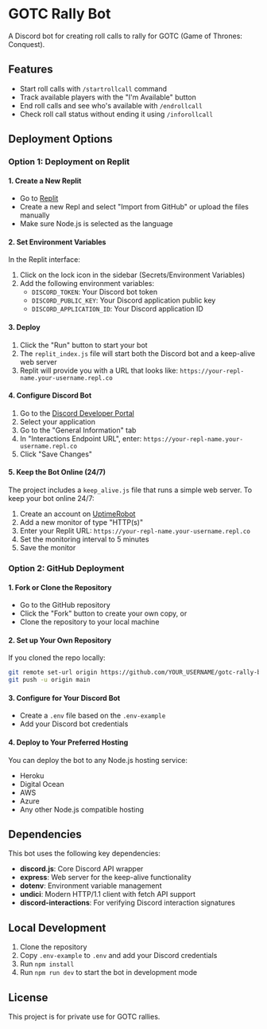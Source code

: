 # GOTC Rally Bot

A Discord bot for creating roll calls to rally for GOTC (Game of Thrones: Conquest).

## Features

- Start roll calls with `/startrollcall` command
- Track available players with the "I'm Available" button
- End roll calls and see who's available with `/endrollcall`
- Check roll call status without ending it using `/inforollcall`

## Deployment Options

### Option 1: Deployment on Replit

#### 1. Create a New Replit

- Go to [Replit](https://replit.com/)
- Create a new Repl and select "Import from GitHub" or upload the files manually
- Make sure Node.js is selected as the language

#### 2. Set Environment Variables

In the Replit interface:
1. Click on the lock icon in the sidebar (Secrets/Environment Variables)
2. Add the following environment variables:
   - `DISCORD_TOKEN`: Your Discord bot token
   - `DISCORD_PUBLIC_KEY`: Your Discord application public key 
   - `DISCORD_APPLICATION_ID`: Your Discord application ID

#### 3. Deploy

1. Click the "Run" button to start your bot
2. The `replit_index.js` file will start both the Discord bot and a keep-alive web server
3. Replit will provide you with a URL that looks like: `https://your-repl-name.your-username.repl.co`

#### 4. Configure Discord Bot

1. Go to the [Discord Developer Portal](https://discord.com/developers/applications)
2. Select your application
3. Go to the "General Information" tab
4. In "Interactions Endpoint URL", enter: `https://your-repl-name.your-username.repl.co`
5. Click "Save Changes"

#### 5. Keep the Bot Online (24/7)

The project includes a `keep_alive.js` file that runs a simple web server. To keep your bot online 24/7:

1. Create an account on [UptimeRobot](https://uptimerobot.com/)
2. Add a new monitor of type "HTTP(s)"
3. Enter your Replit URL: `https://your-repl-name.your-username.repl.co`
4. Set the monitoring interval to 5 minutes
5. Save the monitor

### Option 2: GitHub Deployment

#### 1. Fork or Clone the Repository
- Go to the GitHub repository
- Click the "Fork" button to create your own copy, or
- Clone the repository to your local machine

#### 2. Set up Your Own Repository
If you cloned the repo locally:
```bash
git remote set-url origin https://github.com/YOUR_USERNAME/gotc-rally-bot.git
git push -u origin main
```

#### 3. Configure for Your Discord Bot
- Create a `.env` file based on the `.env-example`
- Add your Discord bot credentials

#### 4. Deploy to Your Preferred Hosting
You can deploy the bot to any Node.js hosting service:
- Heroku
- Digital Ocean
- AWS
- Azure
- Any other Node.js compatible hosting

## Dependencies

This bot uses the following key dependencies:

- **discord.js**: Core Discord API wrapper
- **express**: Web server for the keep-alive functionality
- **dotenv**: Environment variable management
- **undici**: Modern HTTP/1.1 client with fetch API support
- **discord-interactions**: For verifying Discord interaction signatures

## Local Development

1. Clone the repository
2. Copy `.env-example` to `.env` and add your Discord credentials
3. Run `npm install`
4. Run `npm run dev` to start the bot in development mode

## License

This project is for private use for GOTC rallies. 